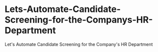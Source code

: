# Lets-Automate-Candidate-Screening-for-the-Companys-HR-Department
Let's Automate Candidate Screening for the Company's HR Department

